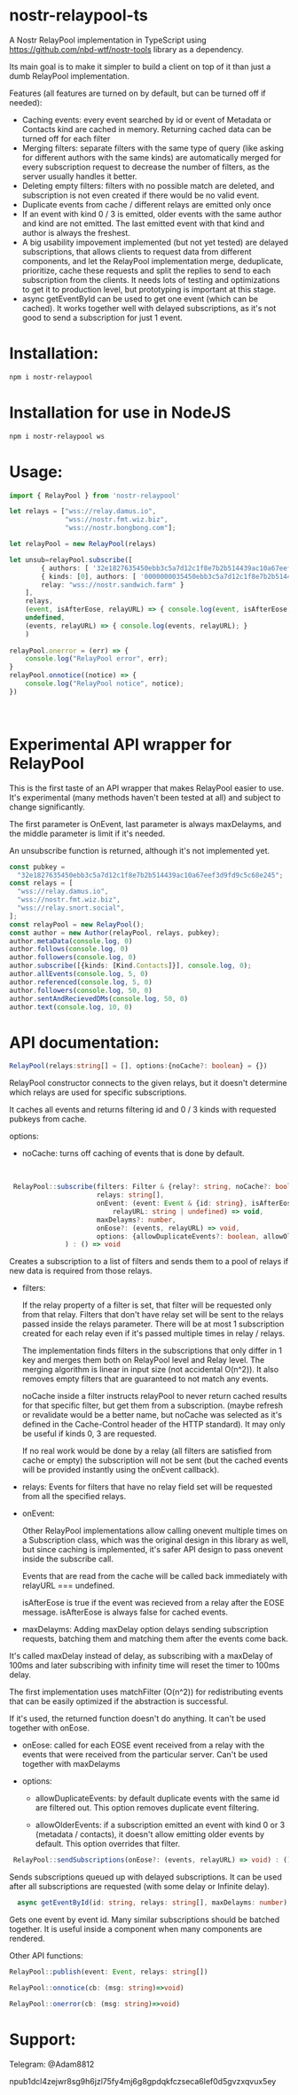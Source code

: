 # nostr-relaypool-ts
A Nostr RelayPool implementation in TypeScript using https://github.com/nbd-wtf/nostr-tools library as a dependency. 

Its main goal is to make it simpler to build a client on top of it than just a dumb RelayPool implementation.

Features (all features are turned on by default, but can be turned off if needed):
  - Caching events: every event searched by id or event of Metadata or Contacts kind are cached in memory.
    Returning cached data can be turned off for each filter
  - Merging filters: separate filters with the same type of query (like asking for different authors with the same
    kinds) are automatically merged for every subscription request to decrease the number of filters,
    as the server usually handles it better.
  - Deleting empty filters: filters with no possible match are deleted, and subscription is not even created if there
    would be no valid event.
  - Duplicate events from cache / different relays are emitted only once
  - If an event with kind 0 / 3 is emitted, older events with the same author and kind are not emitted. The last
    emitted event with that kind and author is always the freshest.
  - A big usability impovement implemented (but not yet tested) are delayed subscriptions,
      that allows clients to request data from different components, and let the RelayPool implementation
      merge, deduplicate, prioritize, cache these requests and split the replies to send to each subscription
      from the clients. It needs lots of testing and optimizations to get it to production level, but prototyping is important
      at this stage.
  - async getEventById can be used to get one event (which can be cached). It works together well with delayed subscriptions,
       as it's not good to send a subscription for just 1 event.

# Installation:

```bash
npm i nostr-relaypool
```

# Installation for use in NodeJS


```bash
npm i nostr-relaypool ws
```

# Usage:

```typescript
import { RelayPool } from 'nostr-relaypool'

let relays = ["wss://relay.damus.io",
              "wss://nostr.fmt.wiz.biz",
              "wss://nostr.bongbong.com"];

let relayPool = new RelayPool(relays)

let unsub=relayPool.subscribe([
        { authors: [ '32e1827635450ebb3c5a7d12c1f8e7b2b514439ac10a67eef3d9fd9c5c68e245' ] },
        { kinds: [0], authors: [ '0000000035450ebb3c5a7d12c1f8e7b2b514439ac10a67eef3d9fd9c5c68e245' ],
        relay: "wss://nostr.sandwich.farm" }
    ], 
    relays,
    (event, isAfterEose, relayURL) => { console.log(event, isAfterEose, relayURL) },
    undefined,
    (events, relayURL) => { console.log(events, relayURL); }
    )
    
relayPool.onerror = (err) => {
    console.log("RelayPool error", err);
}
relayPool.onnotice((notice) => {
    console.log("RelayPool notice", notice);
})

```
<br/>

# Experimental API wrapper for RelayPool
This is the first taste of an API wrapper that makes RelayPool easier to use. It's experimental (many methods haven't been tested at all) and subject to change significantly.

The first parameter is OnEvent, last parameter is always maxDelayms, and the middle parameter is limit if it's needed.

An unsubscribe function is returned, although it's not implemented yet.

```typescript
const pubkey =
  "32e1827635450ebb3c5a7d12c1f8e7b2b514439ac10a67eef3d9fd9c5c68e245";
const relays = [
  "wss://relay.damus.io",
  "wss://nostr.fmt.wiz.biz",
  "wss://relay.snort.social",
];
const relayPool = new RelayPool();
const author = new Author(relayPool, relays, pubkey);
author.metaData(console.log, 0)
author.follows(console.log, 0)
author.followers(console.log, 0)
author.subscribe([{kinds: [Kind.Contacts]}], console.log, 0);
author.allEvents(console.log, 5, 0)
author.referenced(console.log, 5, 0)
author.followers(console.log, 50, 0)
author.sentAndRecievedDMs(console.log, 50, 0)
author.text(console.log, 10, 0)

```


# API documentation:


```typescript
RelayPool(relays:string[] = [], options:{noCache?: boolean} = {})
```

RelayPool constructor connects to the given relays, but it doesn't determine which relays are used for specific subscriptions.

It caches all events and returns filtering id and 0 / 3 kinds with requested pubkeys from cache.

options:
  - noCache: turns off caching of events that is done by default.

<br/>

```typescript
 RelayPool::subscribe(filters: Filter & {relay?: string, noCache?: boolean},
                      relays: string[],
                      onEvent: (event: Event & {id: string}, isAfterEose: boolean,
                          relayURL: string | undefined) => void,
                      maxDelayms?: number,
                      onEose?: (events, relayURL) => void,
                      options: {allowDuplicateEvents?: boolean, allowOlderEvents?: boolean} = {}
              ) : () => void
```
Creates a subscription to a list of filters and sends them to a pool of relays if
new data is required from those relays.

- filters: 

    If the relay property of a filter is set, that filter will be requested only from that relay.
    Filters that don't have relay set will be sent to the relays passed inside
    the relays parameter. There will be at most 1 subscription created for each relay
    even if it's passed multiple times in relay / relays.

     The implementation finds filters in the subscriptions that only differ in 1 key and
         merges them both on RelayPool level and Relay level.
     The merging algorithm is linear in input size (not accidental O(n^2)).
     It also removes empty filters that are guaranteed to not match any events.
     
 
     noCache inside a filter instructs relayPool to never return
       cached results for that specific filter, but get them from a subscription.
     (maybe refresh or revalidate would be a better name, but noCache was selected
         as it's defined in the Cache-Control header of the HTTP standard).
      It may only be useful if kinds 0, 3 are requested.

    If no real work would be done by a relay (all filters are satisfied from cache or empty) the subscription will not be sent
       (but the cached events will be provided instantly using the onEvent callback).

- relays: Events for filters that have no relay field set will be requested from
      all the specified relays.

- onEvent: 
  
  Other RelayPool implementations allow calling onevent multiple times
      on a Subscription class, which was the original design in this library as well, but
      since caching is implemented, it's safer API design to pass onevent inside the
        subscribe call.

  Events that are read from the cache will be called back immediately 
    with relayURL === undefined.

  isAfterEose is true if the event was recieved from a relay after the EOSE message.
  isAfterEose is always false for cached events.

- maxDelayms: Adding maxDelay option delays sending subscription requests, batching them and matching them after the events come back.

It's called maxDelay instead of delay, as subscribing with a maxDelay of 100ms and later subscribing with infinity time will reset the timer to 100ms delay.

The first implementation uses matchFilter (O(n^2)) for redistributing events that can be easily optimized if the abstraction is successful.

If it's used, the returned function doesn't do anything. It can't be used together with onEose.

- onEose: called for each EOSE event received from a relay with the events
       that were received from the particular server. Can't be used together with maxDelayms

- options:

  - allowDuplicateEvents: by default duplicate events with the same id are filtered out.
        This option removes duplicate event filtering.
  
  - allowOlderEvents: if a subscription emitted an event with kind 0 or 3 (metadata / contacts),
    it doesn't allow emitting older events by default. This option overrides that filter.


```typescript
 RelayPool::sendSubscriptions(onEose?: (events, relayURL) => void) : () => void
```
Sends subscriptions queued up with delayed subscriptions. It can be used after all subscriptions are requested (with some delay or Infinite delay).

```typescript
  async getEventById(id: string, relays: string[], maxDelayms: number) : Promise<Event&{id: string}> {
```
Gets one event by event id. Many similar subscriptions should be batched together. It is useful inside a component when many components are rendered.

Other API functions:
```typescript
RelayPool::publish(event: Event, relays: string[])

RelayPool::onnotice(cb: (msg: string)=>void)

RelayPool::onerror(cb: (msg: string)=>void)
```


# Support:

Telegram: @Adam8812

npub1dcl4zejwr8sg9h6jzl75fy4mj6g8gpdqkfczseca6lef0d5gvzxqvux5ey

